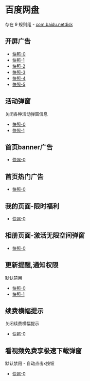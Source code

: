 # 百度网盘

存在 9 规则组 - [com.baidu.netdisk](/src/apps/com.baidu.netdisk.ts)

## 开屏广告

- [快照-0](https://gkd-kit.gitee.io/import/12472597)
- [快照-1](https://gkd-kit.songe.li/import/12877626)
- [快照-2](https://gkd-kit.songe.li/import/12988458)
- [快照-3](https://gkd-kit.gitee.io/import/12648924)
- [快照-4](https://gkd-kit.gitee.io/import/12706553)
- [快照-5](https://gkd-kit.gitee.io/import/12865287)

## 活动弹窗

关闭各种活动弹窗信息

- [快照-0](https://gkd-kit.gitee.io/import/12642505)
- [快照-1](https://gkd-kit.gitee.io/import/12923937)

## 首页banner广告

- [快照-0](https://gkd-kit.gitee.io/import/12706544)

## 首页热门广告

- [快照-0](https://gkd-kit.gitee.io/import/12706544)

## 我的页面-限时福利

- [快照-0](https://gkd-kit.gitee.io/import/12706549)

## 相册页面-激活无限空间弹窗

- [快照-0](https://gkd-kit.gitee.io/import/12648987)

## 更新提醒,通知权限

默认禁用

- [快照-0](https://gkd-kit.gitee.io/import/12863984)
- [快照-1](https://gkd-kit.gitee.io/import/12923936)

## 续费横幅提示

关闭续费横幅提示

- [快照-0](https://gkd-kit.gitee.io/import/12924036)

## 看视频免费享极速下载弹窗

默认禁用 - 自动点击x按钮

- [快照-0](https://gkd-kit.songe.li/import/12783106)
